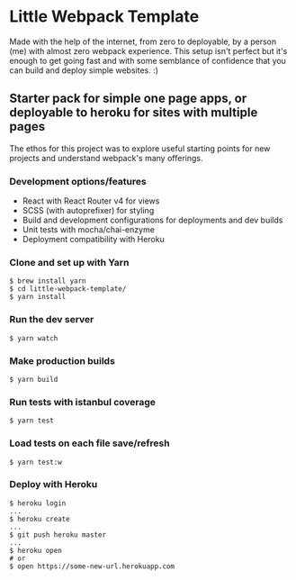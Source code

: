 # Little Webpack Template
Made with the help of the internet, from zero to deployable, by a person (me) with almost zero webpack experience. This setup isn't perfect but it's enough to get going fast and with some semblance of confidence that you can build and deploy simple websites. :)

## Starter pack for simple one page apps, or deployable to heroku for sites with multiple pages
The ethos for this project was to explore useful starting points for new projects and understand webpack's many offerings.

### Development options/features
- React with React Router v4 for views
- SCSS (with autoprefixer) for styling
- Build and development configurations for deployments and dev builds
- Unit tests with mocha/chai-enzyme
- Deployment compatibility with Heroku

### Clone and set up with Yarn
```shell 
$ brew install yarn
$ cd little-webpack-template/
$ yarn install
```

### Run the dev server
```shell
$ yarn watch
```

### Make production builds
```shell
$ yarn build
```

### Run tests with istanbul coverage
```shell
$ yarn test
```

### Load tests on each file save/refresh
```shell
$ yarn test:w
```

### Deploy with Heroku
```shell
$ heroku login
...
$ heroku create
...
$ git push heroku master
...
$ heroku open
# or
$ open https://some-new-url.herokuapp.com
```
